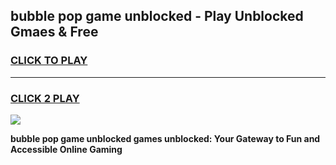 
## bubble pop game unblocked - Play Unblocked Gmaes & Free
<h3>
<a href="https://premium.freeplayer.one?title=bubble_pop_game_unblocked&ref=20F">CLICK TO PLAY</a></h3>
<hr>

<h3>
<a href="https://premium.freeplayer.one?title=bubble_pop_game_unblocked&ref=20F">CLICK 2 PLAY</a>
  
</h3>

<a href="https://premium.freeplayer.one?title=bubble_pop_game_unblocked&ref=20F/"><img src="https://clearcache.store/games.png"></a>


**bubble pop game unblocked games unblocked: Your Gateway to Fun and Accessible Online Gaming**
